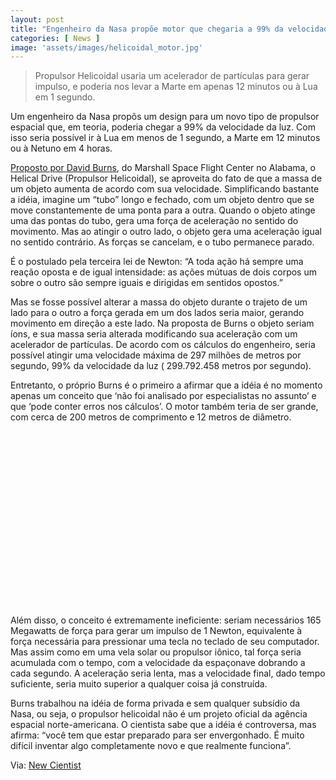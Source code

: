 ```yaml
---
layout: post
title: "Engenheiro da Nasa propõe motor que chegaria a 99% da velocidade da luz"
categories: [ News ]
image: 'assets/images/helicoidal_motor.jpg'
---
```


> Propulsor Helicoidal usaria um acelerador de partículas para gerar impulso, e poderia nos levar a Marte em apenas 12 minutos ou à Lua em 1 segundo.

Um engenheiro da Nasa propõs um design para um novo tipo de propulsor espacial que, em teoria, poderia chegar a 99% da velocidade da luz. Com isso seria possível ir à Lua em menos de 1 segundo, a Marte em 12 minutos ou à Netuno em 4 horas.

[Proposto por David Burns](https://ntrs.nasa.gov/search.jsp?R=20190029657), do Marshall Space Flight Center no Alabama, o Helical Drive (Propulsor Helicoidal), se aproveita do fato de que a massa de um objeto aumenta de acordo com sua velocidade. Simplificando bastante a idéia, imagine um “tubo” longo e fechado, com um objeto dentro que se move constantemente de uma ponta para a outra. Quando o objeto atinge uma das pontas do tubo, gera uma força de aceleração no sentido do movimento. Mas ao atingir o outro lado, o objeto gera uma aceleração igual no sentido contrário. As forças se cancelam, e o tubo permanece parado.

<script async src="https://pagead2.googlesyndication.com/pagead/js/adsbygoogle.js"></script>
<!-- Informat -->
<ins class="adsbygoogle"
style="display:block"
data-ad-client="ca-pub-2838251107855362"
data-ad-slot="2327980059"
data-ad-format="auto"
data-full-width-responsive="true"></ins>
<script>
(adsbygoogle = window.adsbygoogle || []).push({});
</script>

É o postulado pela terceira lei de Newton: “A toda ação há sempre uma reação oposta e de igual intensidade: as ações mútuas de dois corpos um sobre o outro são sempre iguais e dirigidas em sentidos opostos.”

Mas se fosse possível alterar a massa do objeto durante o trajeto de um lado para o outro a força gerada em um dos lados seria maior, gerando movimento em direção a este lado. Na proposta de Burns o objeto seriam íons, e sua massa seria alterada modificando sua aceleração com um acelerador de partículas. De acordo com os cálculos do engenheiro, seria possível atingir uma velocidade máxima de 297 milhões de metros por segundo, 99% da velocidade da luz ( 299.792.458 metros por segundo).

Entretanto, o próprio Burns é o primeiro a afirmar que a idéia é no momento apenas um conceito que ‘não foi analisado por especialistas no assunto’ e que ‘pode conter erros nos cálculos’. O motor também teria de ser grande, com cerca de 200 metros de comprimento e 12 metros de diâmetro.


<script async src="//pagead2.googlesyndication.com/pagead/js/adsbygoogle.js"></script>
<ins class="adsbygoogle"
style="display:inline-block;width:336px;height:280px"
data-ad-client="ca-pub-2838251107855362"
data-ad-slot="5351066970"></ins>
<script>
(adsbygoogle = window.adsbygoogle || []).push({});
</script>

Além disso, o conceito é extremamente ineficiente: seriam necessários 165 Megawatts de força para gerar um impulso de 1 Newton, equivalente à força necessária para pressionar uma tecla no teclado de seu computador. Mas assim como em uma vela solar ou propulsor iônico, tal força seria acumulada com o tempo, com a velocidade da espaçonave dobrando a cada segundo. A aceleração seria lenta, mas a velocidade final, dado tempo suficiente, seria muito superior a qualquer coisa já construída.

Burns trabalhou na idéia de forma privada e sem qualquer subsídio da Nasa, ou seja, o propulsor helicoidal não é um projeto oficial da agência espacial norte-americana. O cientista sabe que a idéia é controversa, mas afirma: “você tem que estar preparado para ser envergonhado. É muito difícil inventar algo completamente novo e que realmente funciona”.

<script async src="https://pagead2.googlesyndication.com/pagead/js/adsbygoogle.js"></script>
<ins class="adsbygoogle"
style="display:block"
data-ad-format="autorelaxed"
data-ad-client="ca-pub-2838251107855362"
data-ad-slot="9652691879"></ins>
<script>
(adsbygoogle = window.adsbygoogle || []).push({});
</script>

Via: [New Cientist](https://www.newscientist.com/article/2218685-nasa-engineers-helical-engine-may-violate-the-laws-of-physics/)

<script async src="//pagead2.googlesyndication.com/pagead/js/adsbygoogle.js"></script>
<!-- Games Root -->
<ins class="adsbygoogle"
style="display:inline-block;width:336px;height:50px"
data-ad-client="ca-pub-2838251107855362"
data-ad-slot="5351066970"></ins>
<script>
(adsbygoogle = window.adsbygoogle || []).push({});
</script>


